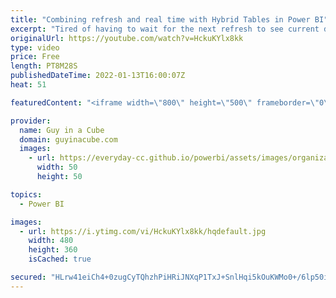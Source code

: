 ```yaml
---
title: "Combining refresh and real time with Hybrid Tables in Power BI"
excerpt: "Tired of having to wait for the next refresh to see current data in your Power BI Report? Hybrid Tables is here to help you! Patrick looks at how you can use this feature to have an imported table that uses DirectQuery for the most recent data that hasn't been imported yet. BANANAS!  Announcement Blog:"
originalUrl: https://youtube.com/watch?v=HckuKYlx8kk
type: video
price: Free
length: PT8M28S
publishedDateTime: 2022-01-13T16:00:07Z
heat: 51

featuredContent: "<iframe width=\"800\" height=\"500\" frameborder=\"0\" src=\"https://www.youtube.com/embed/HckuKYlx8kk\" allow=\"accelerometer; autoplay; encrypted-media; gyroscope; picture-in-picture\" allowfullscreen></iframe>"

provider:
  name: Guy in a Cube
  domain: guyinacube.com
  images:
    - url: https://everyday-cc.github.io/powerbi/assets/images/organizations/guyinacube.com-50x50.jpg
      width: 50
      height: 50

topics:
  - Power BI

images:
  - url: https://i.ytimg.com/vi/HckuKYlx8kk/hqdefault.jpg
    width: 480
    height: 360
    isCached: true

secured: "HLrw41eiCh4+0zugCyTQhzhPiHRiJNXqP1TxJ+SnlHqi5kOuKWMo0+/6lp50iaLAWhbQGINDJljScAiamOu05LjLUdbOKqaRxbqkF9TaSiiQzAQX+fvMYGx1UfWEzBqvw+g2kOX5bTh4j5EuOZpkiB3Q7/qjSPFvCb+NTYJtr0c/qQCTzo2rgL3GxzXF3t1qtzKc6Jp2QkiSiMaMhSNtktLioI6Q1yu4v8VS8piIHowweoQZeVGI2dS7MUd9cgpKb0NmU1XTtAo3MOKphJomazapbhaiuakkhfPB9TESCQt66ZJdjUIQdTcYfUPp8hPChm07SnASs1m6ymctZ0DYfwsMKKqGPCFpisZcAr+1ybl1xDQswG3Q4gBtKxAV0Vrrh7aVrRTgRHsTF/gy3X4ptOstgKMJkUn8I6yrtEtPXLY=;s6Jgvpd7jQsr7Fu1zm8oBQ=="
---
```


